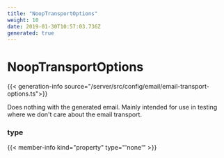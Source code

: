 ```yaml
---
title: "NoopTransportOptions"
weight: 10
date: 2019-01-30T10:57:03.736Z
generated: true
---
```

<!-- This file was generated from the Vendure TypeScript source. Do not modify. Instead, re-run "generate-docs" -->


# NoopTransportOptions

{{< generation-info source="/server/src/config/email/email-transport-options.ts">}}

Does nothing with the generated email. Mainly intended for use in testing where we don't care about the email transport.

### type

{{< member-info kind="property" type="'none'" >}}



